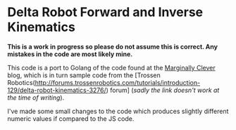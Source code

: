 # Delta Robot Forward and Inverse Kinematics

**This is a work in progress so please do not assume this is correct.
Any mistakes in the code are most likely mine.**

This code is a port to Golang of the code found at the [Marginally
Clever](https://www.marginallyclever.com/other/samples/fk-ik-test.html)
blog, which is in turn sample code from the [Trossen
Robotics(http://forums.trossenrobotics.com/tutorials/introduction-129/delta-robot-kinematics-3276/)
forum] (*sadly the link doesn't work at the time of writing*).  

I've made some small changes to the code which produces slightly
different numeric values if compared to the JS code.

